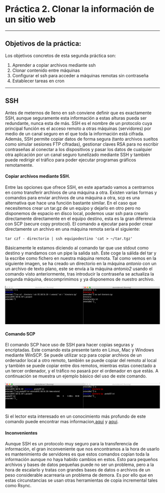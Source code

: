 # Práctica 2. Clonar la información de un sitio web
------

## Objetivos de la práctica:
Los objetivos concretos de esta segunda práctica son:

1. Aprender a copiar archivos mediante ssh
2. Clonar contenido entre máquinas
3. Configurar el ssh para acceder a máquinas remotas sin contraseña 
4. Establecer tareas en cron
------
## SSH 
Antes de meternos de lleno en ssh conviene definir que es exactamente SSH, aunque seguramente esta información a estas alturas pueda ser redundante, nunca esta de más. 
SSH es el nombre de un protocolo cuya principal función es el acceso remoto a otras máquinas (servidores) por medio de un canal seguro en el que toda la información está cifrada. Además, SSH permite copiar datos de forma segura (tanto archivos sueltos como simular sesiones FTP cifradas), gestionar claves RSA para no escribir contraseñas al conectar a los dispositivos y pasar los datos de cualquier otra aplicación por un canal seguro tunelizado mediante SSH y también puede redirigir el tráfico para poder ejecutar programas gráficos remotamente. 
#### Copiar archivos mediante SSH.
Entre las opciones que ofrece SSH, en este apartado vamos a centrarnos en como transferir archivos de una máquina a otra. 
Existen varias formas y comandos para enviar archivos de una máquina a otra, scp es una alternativa que hace una función bastante similar. 
En el caso que necesitemos crear un tar.gz de un equipo y dejarlo en otro pero no disponemos de espacio en disco local, podemos usar ssh para crearlo directamente directamente en el equipo destino, esta es la gran diferencia con SCP (secure copy protocol).
El comando a ejecutar para poder crear directamente un archivo en una máquina remota sería el siguiente:

    tar czf - directorio | ssh equipodestino 'cat > ~/tar.tgz'

Básicamente le estamos diciendo al comando tar que use stdout como destino y mandamos con un pipe la salida ssh. Éste coge la sálida del tar y la escribe como fichero en nuestra máquina remota. Tal como vemos en la siguiente imagen, se ha creado un directorio en la máquina *antonio* con un un archivo de texto plano, este se envía a la máquina *antonio2* usando el comando visto anteriormente, tras introducir la contraseña se actualiza la segunda máquina, descomprimimos y ya disponemos de nuestro archivo.

![tar](./imagenes/envioTarSSH.png)

#### Comando SCP

El comando SCP hace uso de SSH para hacer copias seguras y encriptadas. Este comando esta presente tanto en Linux, Mac y Windows mediante WinSCP.
Se puede utilizar scp para copiar archivos de un ordenador local a otro remoto, también se puede copiar del remoto al local y también se puede copiar entre dos remotos, mientras estas conectado a un tercer ordenador, y el tráfico no pasará por el ordenador en que estás.
A continuación se muestra un ejemplo básico del uso de este comando.

![scp](./imagenes/comandoSCP.png)

Si el lector esta interesado en un conocimiento más profundo de este comando puede encontrar mas informacion,[aqui](https://geekytheory.com/copiar-archivos-a-traves-de-ssh-con-scp) y [aqui](https://www.garron.me/es/articulos/scp.html).

#### Inconvenientes

Aunque SSH es un protocolo muy seguro para la transferencia de información, el gran inconveniente que nos encontramos a la hora de usarlo es mantenimiento de servidores es que estos comandos copian toda la información aunque no haya habido cambios en estos. Esto para pequeños archivos y bases de datos pequeñas puede no ser un problema, pero a la hora de escalarlo y tratas con grandes bases de datos o archivos de un peso considerable acarrearía un problema de demora. Es por ello que en estas circunstancias se usan otras herramientas de copia incremental tales como Rsync.
